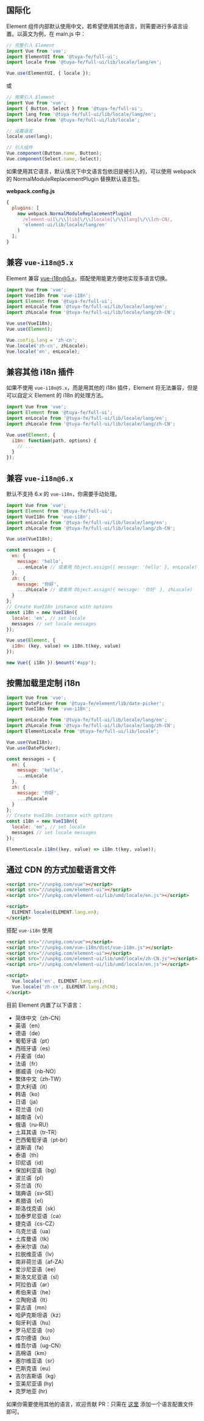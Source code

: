 ## 国际化

Element 组件内部默认使用中文，若希望使用其他语言，则需要进行多语言设置。以英文为例，在 main.js 中：

```javascript
// 完整引入 Element
import Vue from 'vue';
import ElementUI from '@tuya-fe/full-ui';
import locale from '@tuya-fe/full-ui/lib/locale/lang/en';

Vue.use(ElementUI, { locale });
```

或

```javascript
// 按需引入 Element
import Vue from 'vue';
import { Button, Select } from '@tuya-fe/full-ui';
import lang from '@tuya-fe/full-ui/lib/locale/lang/en';
import locale from '@tuya-fe/full-ui/lib/locale';

// 设置语言
locale.use(lang);

// 引入组件
Vue.component(Button.name, Button);
Vue.component(Select.name, Select);
```

如果使用其它语言，默认情况下中文语言包依旧是被引入的，可以使用 webpack 的 NormalModuleReplacementPlugin 替换默认语言包。

**webpack.config.js**

```javascript
{
  plugins: [
    new webpack.NormalModuleReplacementPlugin(
      /element-ui[\/\\]lib[\/\\]locale[\/\\]lang[\/\\]zh-CN/,
      'element-ui/lib/locale/lang/en'
    )
  ];
}
```

## 兼容 `vue-i18n@5.x`

Element 兼容 [vue-i18n@5.x](https://github.com/kazupon/vue-i18n)，搭配使用能更方便地实现多语言切换。

```javascript
import Vue from 'vue';
import VueI18n from 'vue-i18n';
import Element from '@tuya-fe/full-ui';
import enLocale from '@tuya-fe/full-ui/lib/locale/lang/en';
import zhLocale from '@tuya-fe/full-ui/lib/locale/lang/zh-CN';

Vue.use(VueI18n);
Vue.use(Element);

Vue.config.lang = 'zh-cn';
Vue.locale('zh-cn', zhLocale);
Vue.locale('en', enLocale);
```

## 兼容其他 i18n 插件

如果不使用 `vue-i18n@5.x`，而是用其他的 i18n 插件，Element 将无法兼容，但是可以自定义 Element 的 i18n 的处理方法。

```javascript
import Vue from 'vue';
import Element from '@tuya-fe/full-ui';
import enLocale from '@tuya-fe/full-ui/lib/locale/lang/en';
import zhLocale from '@tuya-fe/full-ui/lib/locale/lang/zh-CN';

Vue.use(Element, {
  i18n: function(path, options) {
    // ...
  }
});
```

## 兼容 `vue-i18n@6.x`

默认不支持 6.x 的 `vue-i18n`，你需要手动处理。

```javascript
import Vue from 'vue';
import Element from '@tuya-fe/full-ui';
import VueI18n from 'vue-i18n';
import enLocale from '@tuya-fe/full-ui/lib/locale/lang/en';
import zhLocale from '@tuya-fe/full-ui/lib/locale/lang/zh-CN';

Vue.use(VueI18n);

const messages = {
  en: {
    message: 'hello',
    ...enLocale // 或者用 Object.assign({ message: 'hello' }, enLocale)
  },
  zh: {
    message: '你好',
    ...zhLocale // 或者用 Object.assign({ message: '你好' }, zhLocale)
  }
};
// Create VueI18n instance with options
const i18n = new VueI18n({
  locale: 'en', // set locale
  messages // set locale messages
});

Vue.use(Element, {
  i18n: (key, value) => i18n.t(key, value)
});

new Vue({ i18n }).$mount('#app');
```

## 按需加载里定制 i18n

```js
import Vue from 'vue';
import DatePicker from '@tuya-fe/element/lib/date-picker';
import VueI18n from 'vue-i18n';

import enLocale from '@tuya-fe/full-ui/lib/locale/lang/en';
import zhLocale from '@tuya-fe/full-ui/lib/locale/lang/zh-CN';
import ElementLocale from '@tuya-fe/full-ui/lib/locale';

Vue.use(VueI18n);
Vue.use(DatePicker);

const messages = {
  en: {
    message: 'hello',
    ...enLocale
  },
  zh: {
    message: '你好',
    ...zhLocale
  }
};
// Create VueI18n instance with options
const i18n = new VueI18n({
  locale: 'en', // set locale
  messages // set locale messages
});

ElementLocale.i18n((key, value) => i18n.t(key, value));
```

## 通过 CDN 的方式加载语言文件

```html
<script src="//unpkg.com/vue"></script>
<script src="//unpkg.com/element-ui"></script>
<script src="//unpkg.com/element-ui/lib/umd/locale/en.js"></script>

<script>
  ELEMENT.locale(ELEMENT.lang.en);
</script>
```

搭配 `vue-i18n` 使用

```html
<script src="//unpkg.com/vue"></script>
<script src="//unpkg.com/vue-i18n/dist/vue-i18n.js"></script>
<script src="//unpkg.com/element-ui"></script>
<script src="//unpkg.com/element-ui/lib/umd/locale/zh-CN.js"></script>
<script src="//unpkg.com/element-ui/lib/umd/locale/en.js"></script>

<script>
  Vue.locale('en', ELEMENT.lang.en);
  Vue.locale('zh-cn', ELEMENT.lang.zhCN);
</script>
```

目前 Element 内置了以下语言：

<ul class="language-list">
  <li>简体中文（zh-CN）</li>
  <li>英语（en）</li>
  <li>德语（de）</li>
  <li>葡萄牙语（pt）</li>
  <li>西班牙语（es）</li>
  <li>丹麦语（da）</li>
  <li>法语（fr）</li>
  <li>挪威语（nb-NO）</li>
  <li>繁体中文（zh-TW）</li>
  <li>意大利语（it）</li>
  <li>韩语（ko）</li>
  <li>日语（ja）</li>
  <li>荷兰语（nl）</li>
  <li>越南语（vi）</li>
  <li>俄语（ru-RU）</li>
  <li>土耳其语（tr-TR）</li>
  <li>巴西葡萄牙语（pt-br）</li>
  <li>波斯语（fa）</li>
  <li>泰语（th）</li>
  <li>印尼语（id）</li>
  <li>保加利亚语（bg）</li>
  <li>波兰语（pl）</li>
  <li>芬兰语（fi）</li>
  <li>瑞典语（sv-SE）</li>
  <li>希腊语（el）</li>
  <li>斯洛伐克语（sk）</li>
  <li>加泰罗尼亚语（ca）</li>
  <li>捷克语（cs-CZ）</li>
  <li>乌克兰语（ua）</li>
  <li>土库曼语（tk）</li>
  <li>泰米尔语（ta）</li>
  <li>拉脱维亚语（lv）</li>
  <li>南非荷兰语（af-ZA）</li>
  <li>爱沙尼亚语（ee）</li>
  <li>斯洛文尼亚语（sl）</li>
  <li>阿拉伯语（ar）</li>
  <li>希伯来语（he）</li>
  <li>立陶宛语（lt）</li>
  <li>蒙古语（mn）</li>
  <li>哈萨克斯坦语（kz）</li>
  <li>匈牙利语（hu）</li>
  <li>罗马尼亚语（ro）</li>
  <li>库尔德语（ku）</li>
  <li>维吾尔语（ug-CN）</li>
  <li>高棉语（km）</li>
  <li>塞尔维亚语（sr）</li>
  <li>巴斯克语（eu）</li>
  <li>吉尔吉斯语（kg）</li>
  <li>亚美尼亚语 (hy)</li>
  <li>克罗地亚 (hr)</li>
</ul>

如果你需要使用其他的语言，欢迎贡献 PR：只需在 [这里](https://github.com/ElemeFE/element/tree/dev/src/locale/lang) 添加一个语言配置文件即可。
